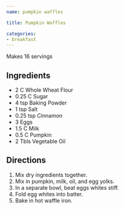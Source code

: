 ```yaml
---
name: pumpkin waffles

title: Pumpkin Waffles

categories:
- breakfast
---
```


Makes 16 servings

## Ingredients
- 2 C      Whole Wheat Flour
- 0.25 C   Sugar
- 4 tsp    Baking Powder
- 1 tsp    Salt
- 0.25 tsp Cinnamon
- 3        Eggs
- 1.5 C    Milk
- 0.5 C    Pumpkin
- 2 Tbls   Vegetable Oil

## Directions
1. Mix dry ingredients together.
1. Mix in pumpkin, milk, oil, and egg yolks.
1. In a separate bowl, beat eggs whites stiff.
1. Fold egg whites into batter.
1. Bake in hot waffle iron.

